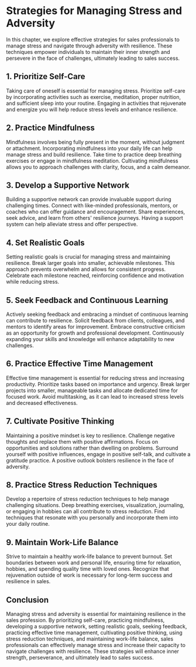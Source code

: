Strategies for Managing Stress and Adversity
=====================================================

In this chapter, we explore effective strategies for sales professionals to manage stress and navigate through adversity with resilience. These techniques empower individuals to maintain their inner strength and persevere in the face of challenges, ultimately leading to sales success.

**1. Prioritize Self-Care**
---------------------------

Taking care of oneself is essential for managing stress. Prioritize self-care by incorporating activities such as exercise, meditation, proper nutrition, and sufficient sleep into your routine. Engaging in activities that rejuvenate and energize you will help reduce stress levels and enhance resilience.

**2. Practice Mindfulness**
---------------------------

Mindfulness involves being fully present in the moment, without judgment or attachment. Incorporating mindfulness into your daily life can help manage stress and build resilience. Take time to practice deep breathing exercises or engage in mindfulness meditation. Cultivating mindfulness allows you to approach challenges with clarity, focus, and a calm demeanor.

**3. Develop a Supportive Network**
-----------------------------------

Building a supportive network can provide invaluable support during challenging times. Connect with like-minded professionals, mentors, or coaches who can offer guidance and encouragement. Share experiences, seek advice, and learn from others' resilience journeys. Having a support system can help alleviate stress and offer perspective.

**4. Set Realistic Goals**
--------------------------

Setting realistic goals is crucial for managing stress and maintaining resilience. Break larger goals into smaller, achievable milestones. This approach prevents overwhelm and allows for consistent progress. Celebrate each milestone reached, reinforcing confidence and motivation while reducing stress.

**5. Seek Feedback and Continuous Learning**
--------------------------------------------

Actively seeking feedback and embracing a mindset of continuous learning can contribute to resilience. Solicit feedback from clients, colleagues, and mentors to identify areas for improvement. Embrace constructive criticism as an opportunity for growth and professional development. Continuously expanding your skills and knowledge will enhance adaptability to new challenges.

**6. Practice Effective Time Management**
-----------------------------------------

Effective time management is essential for reducing stress and increasing productivity. Prioritize tasks based on importance and urgency. Break larger projects into smaller, manageable tasks and allocate dedicated time for focused work. Avoid multitasking, as it can lead to increased stress levels and decreased effectiveness.

**7. Cultivate Positive Thinking**
----------------------------------

Maintaining a positive mindset is key to resilience. Challenge negative thoughts and replace them with positive affirmations. Focus on opportunities and solutions rather than dwelling on problems. Surround yourself with positive influences, engage in positive self-talk, and cultivate a gratitude practice. A positive outlook bolsters resilience in the face of adversity.

**8. Practice Stress Reduction Techniques**
-------------------------------------------

Develop a repertoire of stress reduction techniques to help manage challenging situations. Deep breathing exercises, visualization, journaling, or engaging in hobbies can all contribute to stress reduction. Find techniques that resonate with you personally and incorporate them into your daily routine.

**9. Maintain Work-Life Balance**
---------------------------------

Strive to maintain a healthy work-life balance to prevent burnout. Set boundaries between work and personal life, ensuring time for relaxation, hobbies, and spending quality time with loved ones. Recognize that rejuvenation outside of work is necessary for long-term success and resilience in sales.

**Conclusion**
--------------

Managing stress and adversity is essential for maintaining resilience in the sales profession. By prioritizing self-care, practicing mindfulness, developing a supportive network, setting realistic goals, seeking feedback, practicing effective time management, cultivating positive thinking, using stress reduction techniques, and maintaining work-life balance, sales professionals can effectively manage stress and increase their capacity to navigate challenges with resilience. These strategies will enhance inner strength, perseverance, and ultimately lead to sales success.

